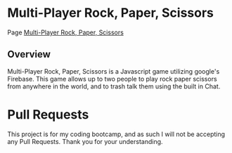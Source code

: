 # Multi-Player Rock, Paper, Scissors

Page [Multi-Player Rock, Paper, Scissors](https://hegner123.github.io/rps/)

## Overview
Multi-Player Rock, Paper, Scissors is a Javascript game utilizing google's Firebase. This game allows up to two people to play rock paper scissors from anywhere in the world, and to trash talk them using the built in Chat.

# Pull Requests

This project is for my coding bootcamp, and as such I will not be accepting any Pull Requests. Thank you for your understanding.
